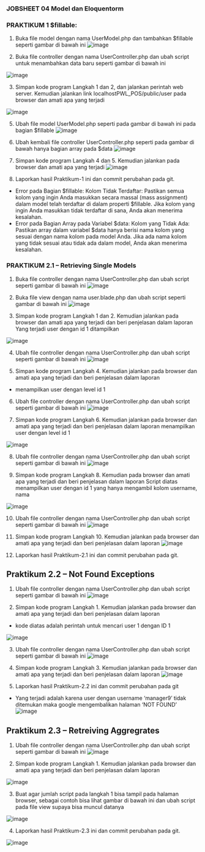 ### JOBSHEET 04 Model dan Eloquentorm

### PRAKTIKUM 1 $fillable:
1. Buka file model dengan nama UserModel.php dan tambahkan $fillable seperti gambar di bawah ini
![image](https://github.com/ahmadyusrilmaulana/pemrograman-web-lanjut/assets/161430084/1e28bd67-4201-424e-b5f6-20917b0560ef)

2. Buka file controller dengan nama UserController.php dan ubah script untuk menambahkan data baru seperti gambar di bawah ini

![image](https://github.com/ahmadyusrilmaulana/pemrograman-web-lanjut/assets/161430084/a64f2041-5d63-4a10-b23c-28bd5c15274a)

3. Simpan kode program Langkah 1 dan 2, dan jalankan perintah web server. Kemudian
jalankan link localhostPWL_POS/public/user pada browser dan amati apa yang terjadi

![image](https://github.com/ahmadyusrilmaulana/pemrograman-web-lanjut/assets/161430084/6ffe1e28-ad88-41ee-b688-9f002824ffad)

5. Ubah file model UserModel.php seperti pada gambar di bawah ini pada bagian $fillable
![image](https://github.com/ahmadyusrilmaulana/pemrograman-web-lanjut/assets/161430084/ca4e5941-b264-42e0-adad-e4c367e55f55)

6. Ubah kembali file controller UserController.php seperti pada gambar di bawah hanya bagian array pada $data
![image](https://github.com/ahmadyusrilmaulana/pemrograman-web-lanjut/assets/161430084/0b8cfe95-c10d-454c-b5ea-b9f65fb066dc)

7. Simpan kode program Langkah 4 dan 5. Kemudian jalankan pada browser dan amati apa yang terjadi
![image](https://github.com/ahmadyusrilmaulana/pemrograman-web-lanjut/assets/161430084/b601b079-9a4c-45dc-8db6-f9fb4d22ac05)

8. Laporkan hasil Praktikum-1 ini dan commit perubahan pada git.
- Error pada Bagian $fillable:
Kolom Tidak Terdaftar: Pastikan semua kolom yang ingin Anda masukkan secara massal (mass assignment) dalam model telah terdaftar di dalam properti $fillable. Jika kolom yang ingin Anda masukkan tidak terdaftar di sana, Anda akan menerima kesalahan.
- Error pada Bagian Array pada Variabel $data:
Kolom yang Tidak Ada: Pastikan array dalam variabel $data hanya berisi nama kolom yang sesuai dengan nama kolom pada model Anda. Jika ada nama kolom yang tidak sesuai atau tidak ada dalam model, Anda akan menerima kesalahan.

### PRAKTIKUM 2.1 – Retrieving Single Models

1. Buka file controller dengan nama UserController.php dan ubah script seperti gambar di bawah ini
![image](https://github.com/ahmadyusrilmaulana/pemrograman-web-lanjut/assets/161430084/90a0c3d9-7a35-4b28-bc90-4bab587ddc67)

2. Buka file view dengan nama user.blade.php dan ubah script seperti gambar di bawah ini
![image](https://github.com/ahmadyusrilmaulana/pemrograman-web-lanjut/assets/161430084/f0e89011-1e62-4615-b20a-7b0a646b8072)

3. Simpan kode program Langkah 1 dan 2. Kemudian jalankan pada browser dan amati apa yang terjadi dan beri penjelasan dalam laporan
Yang terjadi user dengan id 1 ditampilkan

![image](https://github.com/ahmadyusrilmaulana/pemrograman-web-lanjut/assets/161430084/89c19ce4-9cba-44ed-bb47-30523f7095b2)

4. Ubah file controller dengan nama UserController.php dan ubah script seperti gambar di bawah ini
![image](https://github.com/ahmadyusrilmaulana/pemrograman-web-lanjut/assets/161430084/440d32c2-c449-463a-b130-3fa9a552a3e3)

5. Simpan kode program Langkah 4. Kemudian jalankan pada browser dan amati apa yang terjadi dan beri penjelasan dalam laporan
- menampilkan user dengan level id 1

6. Ubah file controller dengan nama UserController.php dan ubah script seperti gambar di bawah ini
![image](https://github.com/ahmadyusrilmaulana/pemrograman-web-lanjut/assets/161430084/998ef584-9ddf-4730-b7ef-6dff811c0ccd)

7. Simpan kode program Langkah 6. Kemudian jalankan pada browser dan amati apa yang terjadi dan beri penjelasan dalam laporan
menampilkan user dengan level id 1

![image](https://github.com/ahmadyusrilmaulana/pemrograman-web-lanjut/assets/161430084/c8cbbcdf-e940-436f-8322-e1ec3a5b2fb1)

8. Ubah file controller dengan nama UserController.php dan ubah script seperti gambar di bawah ini
![image](https://github.com/ahmadyusrilmaulana/pemrograman-web-lanjut/assets/161430084/b0229e30-8894-4732-9747-fe32d0d638b3)

9. Simpan kode program Langkah 8. Kemudian pada browser dan amati apa yang terjadi dan beri penjelasan dalam laporan
Script diatas menampilkan user dengan id 1 yang hanya mengambil kolom username, nama

![image](https://github.com/ahmadyusrilmaulana/pemrograman-web-lanjut/assets/161430084/3e95bcda-db4c-4b27-9351-85676cc25adc)

10. Ubah file controller dengan nama UserController.php dan ubah script seperti gambar di bawah ini
![image](https://github.com/ahmadyusrilmaulana/pemrograman-web-lanjut/assets/161430084/18970ea3-1e94-4b7f-b71a-20ca844e79e1)

11. Simpan kode program Langkah 10. Kemudian jalankan pada browser dan amati apa yang terjadi dan beri penjelasan dalam laporan
![image](https://github.com/ahmadyusrilmaulana/pemrograman-web-lanjut/assets/161430084/4a1b9c7d-3f52-477b-916a-2a346ba09819)

12. Laporkan hasil Praktikum-2.1 ini dan commit perubahan pada git.

## Praktikum 2.2 – Not Found Exceptions
1. Ubah file controller dengan nama UserController.php dan ubah script seperti gambar di bawah ini
![image](https://github.com/ahmadyusrilmaulana/pemrograman-web-lanjut/assets/161430084/735e17cb-5661-4c92-8aac-2b694ac0525f)

2. Simpan kode program Langkah 1. Kemudian jalankan pada browser dan amati apa yang terjadi dan beri penjelasan dalam laporan
- kode diatas adalah perintah untuk mencari user 1 dengan ID 1

![image](https://github.com/ahmadyusrilmaulana/pemrograman-web-lanjut/assets/161430084/31ea9680-4895-4286-9a33-df8a8dac55be)

3. Ubah file controller dengan nama UserController.php dan ubah script seperti gambar di bawah ini
![image](https://github.com/ahmadyusrilmaulana/pemrograman-web-lanjut/assets/161430084/7a084a49-6f35-44cc-b140-483057c639d0)

4. Simpan kode program Langkah 3. Kemudian jalankan pada browser dan amati apa yang terjadi dan beri penjelasan dalam laporan
![image](https://github.com/ahmadyusrilmaulana/pemrograman-web-lanjut/assets/161430084/88875b64-cf04-45d7-8b87-31b110666d92)
5. Laporkan hasil Praktikum-2.2 ini dan commit perubahan pada git
- Yang terjadi adalah karena user dengan username ‘manager9’ tidak ditemukan maka google mengembalikan halaman ‘NOT FOUND’
![image](https://github.com/ahmadyusrilmaulana/pemrograman-web-lanjut/assets/161430084/88875b64-cf04-45d7-8b87-31b110666d92)

## Praktikum 2.3 – Retreiving Aggregrates
1. Ubah file controller dengan nama UserController.php dan ubah script seperti gambar di bawah ini
![image](https://github.com/ahmadyusrilmaulana/pemrograman-web-lanjut/assets/161430084/6c049463-1db0-4abe-952a-b88f1772f2b3)

2. Simpan kode program Langkah 1. Kemudian jalankan pada browser dan amati apa yang terjadi dan beri penjelasan dalam laporan

![image](https://github.com/ahmadyusrilmaulana/pemrograman-web-lanjut/assets/161430084/a339b30a-b72f-4962-a412-f028e4a1882f)

3. Buat agar jumlah script pada langkah 1 bisa tampil pada halaman browser, sebagai contoh bisa lihat gambar di bawah ini dan ubah script pada file view supaya bisa muncul datanya

![image](https://github.com/ahmadyusrilmaulana/pemrograman-web-lanjut/assets/161430084/4737dbfa-f457-4a06-a790-f0c951503a1a)

4. Laporkan hasil Praktikum-2.3 ini dan commit perubahan pada git.

![image](https://github.com/ahmadyusrilmaulana/pemrograman-web-lanjut/assets/161430084/bf7a9429-d50a-4c9f-826a-c77d350ee358)
